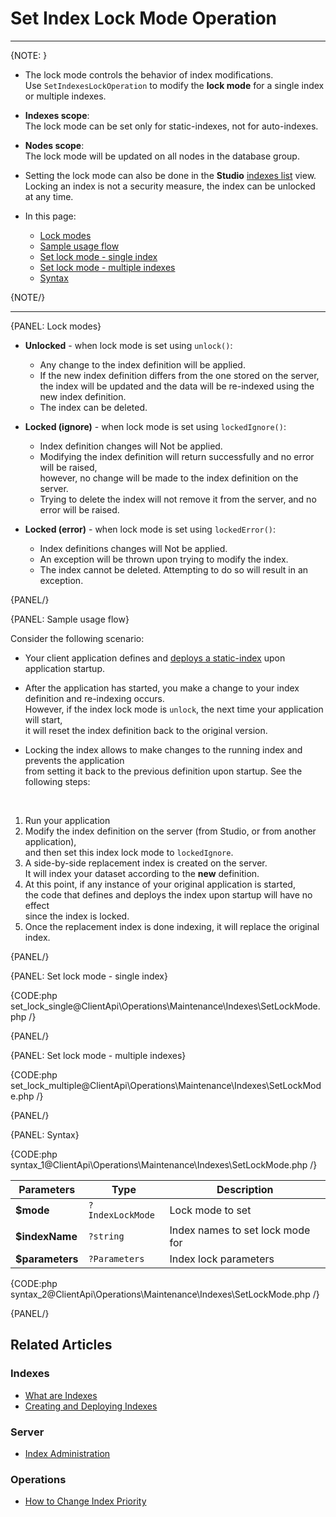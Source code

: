 # Set Index Lock Mode Operation

---

{NOTE: }

* The lock mode controls the behavior of index modifications.  
  Use `SetIndexesLockOperation` to modify the **lock mode** for a single index or multiple indexes.

* **Indexes scope**:  
  The lock mode can be set only for static-indexes, not for auto-indexes.

* **Nodes scope**:  
  The lock mode will be updated on all nodes in the database group.

* Setting the lock mode can also be done in the **Studio** [indexes list](../../../../studio/database/indexes/indexes-list-view#indexes-list-view---actions) view.  
  Locking an index is not a security measure, the index can be unlocked at any time.  

* In this page:
    * [Lock modes](../../../../client-api/operations/maintenance/indexes/set-index-lock#lock-modes)
    * [Sample usage flow](../../../../client-api/operations/maintenance/indexes/set-index-lock#sample-usage-flow)
    * [Set lock mode - single index](../../../../client-api/operations/maintenance/indexes/set-index-lock#set-lock-mode---single-index)
    * [Set lock mode - multiple indexes](../../../../client-api/operations/maintenance/indexes/set-index-lock#set-lock-mode---multiple-indexes)
    * [Syntax](../../../../client-api/operations/maintenance/indexes/set-index-lock#syntax)

{NOTE/}

---

{PANEL: Lock modes}

* **Unlocked** - when lock mode is set using `unlock()`:  
  * Any change to the index definition will be applied.  
  * If the new index definition differs from the one stored on the server,  
    the index will be updated and the data will be re-indexed using the new index definition.
  * The index can be deleted.
 
* **Locked (ignore)** - when lock mode is set using `lockedIgnore()`:  
  * Index definition changes will Not be applied.  
  * Modifying the index definition will return successfully and no error will be raised,  
    however, no change will be made to the index definition on the server.
  * Trying to delete the index will not remove it from the server, and no error will be raised.
 
* **Locked (error)** - when lock mode is set using `lockedError()`:  
  * Index definitions changes will Not be applied.  
  * An exception will be thrown upon trying to modify the index.
  * The index cannot be deleted. Attempting to do so will result in an exception.

{PANEL/}

{PANEL: Sample usage flow}

Consider the following scenario:

* Your client application defines and [deploys a static-index](../../../../client-api/operations/maintenance/indexes/put-indexes) upon application startup.
  
* After the application has started, you make a change to your index definition and re-indexing occurs.   
  However, if the index lock mode is `unlock`, the next time your application will start,  
  it will reset the index definition back to the original version.

* Locking the index allows to make changes to the running index and prevents the application  
  from setting it back to the previous definition upon startup. See the following steps:  
<br>

  1. Run your application  
  2. Modify the index definition on the server (from Studio, or from another application),  
     and then set this index lock mode to `lockedIgnore`.  
  3. A side-by-side replacement index is created on the server.  
     It will index your dataset according to the **new** definition.  
  4. At this point, if any instance of your original application is started,  
     the code that defines and deploys the index upon startup will have no effect  
     since the index is locked.  
  5. Once the replacement index is done indexing, it will replace the original index.  

{PANEL/}

{PANEL: Set lock mode - single index}

{CODE:php set_lock_single@ClientApi\Operations\Maintenance\Indexes\SetLockMode.php /}

{PANEL/}

{PANEL: Set lock mode - multiple indexes}

{CODE:php set_lock_multiple@ClientApi\Operations\Maintenance\Indexes\SetLockMode.php /}

{PANEL/}

{PANEL: Syntax}

{CODE:php syntax_1@ClientApi\Operations\Maintenance\Indexes\SetLockMode.php /}

| Parameters | Type | Description |
|- | - | - |
| **$mode** | `?IndexLockMode` | Lock mode to set |
| **$indexName** | `?string` | Index names to set lock mode for |
| **$parameters** | `?Parameters` | Index lock parameters |

{CODE:php syntax_2@ClientApi\Operations\Maintenance\Indexes\SetLockMode.php /}

{PANEL/}


## Related Articles

### Indexes

- [What are Indexes](../../../../indexes/what-are-indexes)
- [Creating and Deploying Indexes](../../../../indexes/creating-and-deploying)

### Server

- [Index Administration](../../../../indexes/index-administration)

### Operations

- [How to Change Index Priority](../../../../client-api/operations/maintenance/indexes/set-index-priority)
